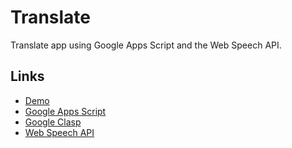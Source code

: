 # Translate

Translate app using Google Apps Script and the Web Speech API.

## Links

* [Demo](https://script.google.com/macros/s/AKfycbx8Lium8ODg3-jcR8YREnwr6rFfZ6Y3ANhfGOrmY64IwTshwI_vhbO0ZQxtdxdtTCa1/exec)
* [Google Apps Script](https://developers.google.com/apps-script)
* [Google Clasp](https://developers.google.com/apps-script/guides/clasp)
* [Web Speech API](https://developer.mozilla.org/en-US/docs/Web/API/Web_Speech_API)

